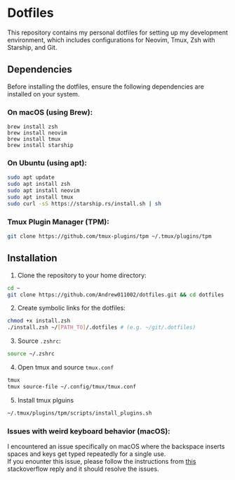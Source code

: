 # Dotfiles

This repository contains my personal dotfiles for setting up my development environment, which includes configurations for Neovim, Tmux, Zsh with Starship, and Git.

## Dependencies

Before installing the dotfiles, ensure the following dependencies are installed on your system.

### On macOS (using Brew):

```
brew install zsh
brew install neovim
brew install tmux
brew install starship  
```

### On Ubuntu (using apt):
```bash
sudo apt update
sudo apt install zsh
sudo apt install neovim
sudo apt install tmux
sudo curl -sS https://starship.rs/install.sh | sh
```

### Tmux Plugin Manager (TPM):
```bash
git clone https://github.com/tmux-plugins/tpm ~/.tmux/plugins/tpm
```

## Installation

1. Clone the repository to your home directory:

```bash
cd ~
git clone https://github.com/Andrew011002/dotfiles.git && cd dotfiles
```

2. Create symbolic links for the dotfiles:
```bash
chmod +x install.zsh
./install.zsh ~/[PATH_TO]/.dotfiles # (e.g. ~/git/.dotfiles)
```

3. Source `.zshrc`:
```bash
source ~/.zshrc
```

4. Open tmux and source `tmux.conf`
```bash
tmux
tmux source-file ~/.config/tmux/tmux.conf
```

5. Install tmux plguins
```bash
~/.tmux/plugins/tpm/scripts/install_plugins.sh
```

### Issues with weird keyboard behavior (macOS):
I encountered an issue specifically on macOS where the backspace inserts spaces and keys get typed repeatedly for a single use.  
If you enounter this issue, please follow the instructions from [this](https://stackoverflow.com/a/68456561/16825865) stackoverflow reply and it should resolve the issues.
